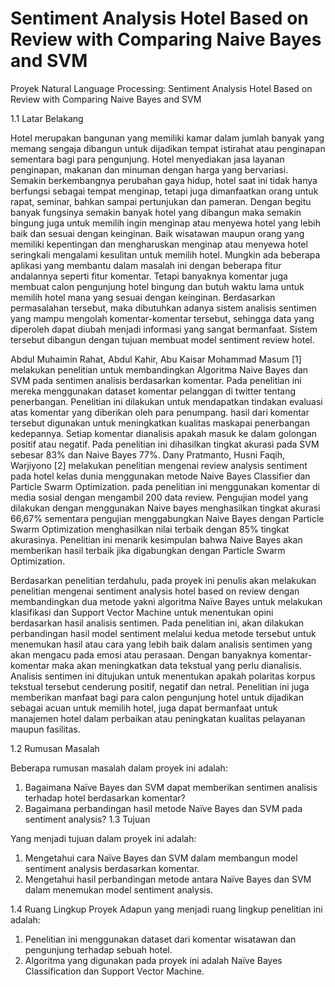 # Sentiment Analysis Hotel Based on Review with Comparing Naive Bayes and SVM

Proyek Natural Language Processing: Sentiment Analysis Hotel Based on Review with Comparing Naive Bayes and SVM

1.1	Latar Belakang

Hotel merupakan bangunan yang memiliki kamar dalam jumlah banyak yang memang sengaja dibangun untuk dijadikan tempat istirahat atau penginapan sementara bagi para pengunjung. Hotel menyediakan jasa layanan penginapan, makanan dan minuman dengan harga yang bervariasi. Semakin berkembangnya perubahan gaya hidup, hotel saat ini tidak hanya berfungsi sebagai tempat menginap, tetapi juga dimanfaatkan orang untuk rapat, seminar, bahkan sampai pertunjukan dan pameran. Dengan begitu banyak fungsinya semakin banyak hotel yang dibangun maka semakin bingung juga untuk memilih ingin menginap atau menyewa hotel yang lebih baik dan sesuai dengan keinginan. Baik wisatawan maupun orang yang memiliki kepentingan dan mengharuskan menginap atau menyewa hotel seringkali mengalami kesulitan untuk memilih hotel. Mungkin ada beberapa aplikasi yang membantu dalam masalah ini dengan beberapa fitur andalannya seperti fitur komentar. Tetapi banyaknya komentar juga membuat calon pengunjung hotel bingung dan butuh waktu lama untuk memilih hotel mana yang sesuai dengan keinginan. Berdasarkan permasalahan tersebut, maka dibutuhkan adanya sistem analisis sentimen yang mampu mengolah komentar-komentar tersebut, sehingga data yang diperoleh dapat diubah menjadi informasi yang sangat bermanfaat. Sistem tersebut dibangun dengan tujuan membuat model sentiment review hotel.

Abdul Muhaimin Rahat, Abdul Kahir, Abu Kaisar Mohammad Masum [1] melakukan penelitian untuk membandingkan  Algoritma Naive Bayes dan SVM pada sentimen analisis berdasarkan komentar. Pada penelitian ini mereka menggunakan dataset komentar pelanggan di twitter tentang penerbangan. Penelitian ini dilakukan untuk mendapatkan tindakan evaluasi atas komentar yang diberikan oleh para penumpang. hasil dari komentar tersebut digunakan untuk meningkatkan kualitas maskapai penerbangan kedepannya. Setiap komentar dianalisis apakah masuk ke dalam golongan positif atau negatif. Pada penelitian ini dihasilkan tingkat akurasi pada SVM sebesar 83% dan Naive Bayes 77%.
Dany Pratmanto, Husni Faqih, Warjiyono [2] melakukan penelitian mengenai review analysis sentiment pada hotel kelas dunia menggunakan metode Naive Bayes Classifier dan Particle Swarm Optimization. pada penelitian ini menggunakan komentar di media sosial dengan mengambil 200 data review. Pengujian model yang dilakukan dengan menggunakan Naive bayes menghasilkan tingkat akurasi 66,67% sementara pengujian menggabungkan Naive Bayes dengan Particle Swarm Optimization menghasilkan nilai terbaik dengan 85% tingkat akurasinya. Penelitian ini menarik kesimpulan bahwa Naive Bayes akan memberikan hasil terbaik jika digabungkan dengan Particle Swarm Optimization.

Berdasarkan penelitian terdahulu, pada proyek ini penulis akan melakukan penelitian mengenai sentiment analysis hotel based on review dengan membandingkan dua metode yakni algoritma Naïve Bayes untuk melakukan klasifikasi dan Support Vector Machine untuk menentukan opini berdasarkan hasil analisis sentimen. Pada penelitian ini, akan dilakukan perbandingan hasil model sentiment melalui kedua metode tersebut untuk menemukan hasil atau cara yang lebih baik dalam analisis sentimen yang akan mengacu pada emosi atau perasaan. Dengan banyaknya komentar-komentar maka akan meningkatkan data tekstual yang perlu dianalisis. Analisis sentimen ini ditujukan untuk menentukan apakah polaritas korpus tekstual tersebut cenderung positif, negatif dan netral. Penelitian ini juga memberikan manfaat bagi para calon pengunjung hotel untuk dijadikan sebagai acuan untuk memilih hotel, juga dapat bermanfaat untuk manajemen hotel dalam perbaikan atau peningkatan kualitas pelayanan maupun fasilitas.

1.2	Rumusan Masalah

Beberapa rumusan masalah dalam proyek ini adalah:
1.	Bagaimana Naïve Bayes dan SVM dapat memberikan sentimen analisis terhadap hotel berdasarkan komentar?
2.	Bagaimana perbandingan hasil metode Naïve Bayes dan SVM pada sentiment analysis?
1.3	Tujuan

Yang menjadi tujuan dalam proyek ini adalah:
1.	Mengetahui cara Naïve Bayes dan SVM dalam membangun model sentiment analysis berdasarkan komentar.
2.	Mengetahui hasil perbandingan metode antara Naïve Bayes dan SVM dalam menemukan model sentiment analysis.

1.4	Ruang Lingkup Proyek
Adapun yang menjadi ruang lingkup penelitian ini adalah:
1.	Penelitian ini menggunakan dataset dari komentar wisatawan dan pengunjung terhadap sebuah hotel.
2.	Algoritma yang digunakan pada proyek ini adalah Naïve Bayes Classification dan Support Vector Machine.

